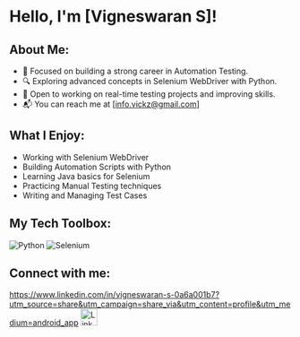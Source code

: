 # Hello, I'm [Vigneswaran S]!  

## About Me:
- 🎯 Focused on building a strong career in Automation Testing.
- 🔍 Exploring advanced concepts in Selenium WebDriver with Python.
- 🤝 Open to working on real-time testing projects and improving skills.
- 📬 You can reach me at [info.vickz@gmail.com]

## What I Enjoy:
- Working with Selenium WebDriver  
- Building Automation Scripts with Python
- Learning Java basics for Selenium  
- Practicing Manual Testing techniques  
- Writing and Managing Test Cases  

## My Tech Toolbox:

![Python](https://img.shields.io/badge/Python-3776AB?style=for-the-badge&logo=python&logoColor=white)
![Selenium](https://img.shields.io/badge/Selenium-43B02A?style=for-the-badge&logo=selenium&logoColor=white)

## Connect with me:
<https://www.linkedin.com/in/vigneswaran-s-0a6a001b7?utm_source=share&utm_campaign=share_via&utm_content=profile&utm_medium=android_app>
  <img src="https://upload.wikimedia.org/wikipedia/commons/0/01/LinkedIn_Logo_2013.png" alt="LinkedIn Logo" width="30" height="30">
</a>
